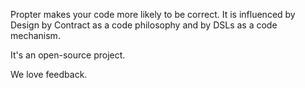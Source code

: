 Propter makes your code more likely to be correct. It is influenced by Design by Contract as a code philosophy and by DSLs as a code mechanism.

It's an open-source project.

We love feedback.